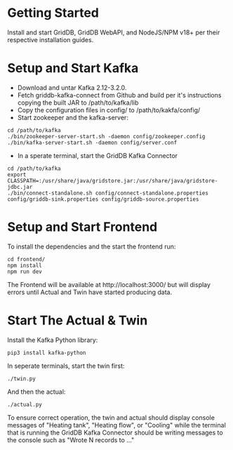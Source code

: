 
# Getting Started

Install and start GridDB, GridDB WebAPI, and NodeJS/NPM v18+ per their respective installation guides.

# Setup and Start Kafka

- Download and untar Kafka 2.12-3.2.0.
- Fetch griddb-kafka-connect from Github and build per it's instructions copying the built JAR to /path/to/kafka/lib
- Copy the configuration files in config/ to /path/to/kakfa/config/
- Start zookeeper and the kafka-server:

```
cd /path/to/kafka
./bin/zookeeper-server-start.sh -daemon config/zookeeper.config
./bin/kafka-server-start.sh -daemon config/server.conf
```  

- In a sperate terminal, start the GridDB Kafka Connector
```
cd /path/to/kafka
export CLASSPATH=:/usr/share/java/gridstore.jar:/usr/share/java/gridstore-jdbc.jar
./bin/connect-standalone.sh config/connect-standalone.properties config/griddb-sink.properties config/griddb-source.properties
```

# Setup and Start Frontend

To install the dependencies and the start the frontend run:

```
cd frontend/
npm install
npm run dev
```

The Frontend will be available at http://localhost:3000/ but will display errors until Actual and Twin have started producing data.

# Start The Actual & Twin

Install the Kafka Python library:

```
pip3 install kafka-python
```

In seperate terminals, start the twin first:

```
./twin.py
```

And then the actual:

```
./actual.py
```

To ensure correct operation, the twin and actual should display console messages of "Heating tank", "Heating flow", or "Cooling" while the terminal that is running the GridDB Kafka Connector should be writing messages to the console such as "Wrote N records to ..."
